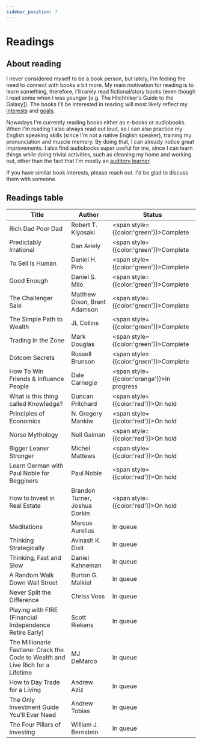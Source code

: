 ```yaml
---
sidebar_position: 7
---
```


# Readings

## About reading

I never considered myself to be a book person, but lately, I'm feeling the need to connect with books a bit more. My main motivation for reading is to learn something, therefore, I'll rarely read fictional/story books (even though I read some when I was younger [e.g. The Hitchhiker's Guide to the Galaxy]). The books I'll be interested in reading will most likely reflect my [interests](./interests) and [goals](./goals).

Nowadays I'm currently reading books either as e-books or audiobooks. When I'm reading I also always read out loud, so I can also practice my English speaking skills (since I'm not a native English speaker), training my pronunciation and muscle memory. By doing that, I can already notice great improvements. I also find audiobooks super useful for me, since I can learn things while doing trivial activities, such as cleaning my home and working out, other than the fact that I'm mostly an [auditory learner](http://www.educationplanner.org/students/self-assessments/learning-styles-styles.shtml).

If you have similar book interests, please reach out. I'd be glad to discuss them with someone.


## Readings table

| Title                                      | Author                             | Status                                           |  
| ------------------------------------------ | ---------------------------------- | ------------------------------------------------- |
| Rich Dad Poor Dad                          | Robert T. Kiyosaki                 | <span style={{color:'green'}}>Complete</span>     |
| Predictably Irrational                     | Dan Ariely                         | <span style={{color:'green'}}>Complete</span>     |
| To Sell Is Human                           | Daniel H. Pink                     | <span style={{color:'green'}}>Complete</span>     |
| Good Enough                                | Daniel S. Milo                     | <span style={{color:'green'}}>Complete</span>     |
| The Challenger Sale                        | Matthew Dixon, Brent Adamson       | <span style={{color:'green'}}>Complete</span>     |
| The Simple Path to Wealth                  | JL Collins                         | <span style={{color:'green'}}>Complete</span>     |
| Trading In the Zone                        | Mark Douglas                       | <span style={{color:'green'}}>Complete</span>     |
| Dotcom Secrets                             | Russell Brunson                    | <span style={{color:'green'}}>Complete</span>     |
| How To Win Friends & Influence People      | Dale Carnegie                      | <span style={{color:'orange'}}>In progress</span> |
| What is this thing called Knowledge?       | Duncan Pritchard                   | <span style={{color:'red'}}>On hold</span>        |
| Principles of Economics                    | N. Gregory Mankiw                  | <span style={{color:'red'}}>On hold</span>        |
| Norse Mythology                            | Neil Gaiman                        | <span style={{color:'red'}}>On hold</span>        |
| Bigger Leaner Stronger                     | Michel Mattews                     | <span style={{color:'red'}}>On hold</span>        |
| Learn German with Paul Noble for Begginers | Paul Noble                         | <span style={{color:'red'}}>On hold</span>        |
| How to Invest in Real Estate               | Brandon Turner, Joshua Dorkin      | <span style={{color:'red'}}>On hold</span>        |
| Meditations                                | Marcus Aurelius                    | In queue    |
| Thinking Strategically                     | Avinash K. Dixit                   | In queue    |
| Thinking, Fast and Slow                    | Daniel Kahneman                    | In queue    |
| A Random Walk Down Wall Street             | Burton G. Malkiel                  | In queue    |
| Never Split the Difference                 | Chriss Voss                        | In queue    |
| Playing with FIRE (Financial Independence Retire Early) | Scott Riekens         | In queue    |
| The Millionarie Fastlane: Crack the Code to Wealth and Live Rich for a Lifetime | MJ DeMarco | In queue |
| How to Day Trade for a Living              | Andrew Aziz                        | In queue    |
| The Only Investment Guide You'll Ever Need | Andrew Tobias                      | In queue    |
| The Four Pillars of Investing              | William J. Bernstein               | In queue    |
